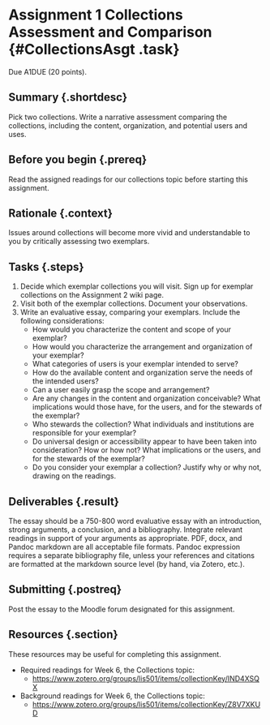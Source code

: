 # Assignment 1 Collections Assessment and Comparison {#CollectionsAsgt .task}
Due A1DUE (20 points).

## Summary {.shortdesc}

Pick two collections. Write a narrative assessment comparing the collections, including the content, organization, and potential users and uses. 

## Before you begin {.prereq}

Read the assigned readings for our collections topic before starting this assignment.

## Rationale {.context}

Issues around collections will become more vivid and understandable to you by critically assessing two exemplars.

## Tasks {.steps}  

 1. Decide which exemplar collections you will visit. Sign up for exemplar collections on the Assignment 2 wiki page.
 2. Visit both of the exemplar collections. Document your observations.
 3. Write an evaluative essay, comparing your exemplars. Include the following considerations:
    - How would you characterize the content and scope of your exemplar? 
    - How would you characterize the arrangement and organization of your exemplar? 
    - What categories of users is your exemplar intended to serve?
    - How do the available content and organization serve the needs of the intended users? 
    - Can a user easily grasp the scope and arrangement? 
    - Are any changes in the content and organization conceivable? What implications would those have, for the users, 
    and for the stewards of the exemplar?
    - Who stewards the collection? What individuals and institutions are responsible for your exemplar?
    - Do universal design or accessibility appear to have been taken into consideration? How or how not? What implications 
    or the users, and for the stewards of the exemplar?
    - Do you consider your exemplar a collection? Justify why or why not, drawing on the readings.

## Deliverables {.result}

The essay should be a 750-800 word evaluative essay with an introduction, strong arguments, a conclusion, and a bibliography. 
Integrate relevant readings in support of your arguments as appropriate.
PDF, docx, and Pandoc markdown are all acceptable file formats. Pandoc 
expression requires a separate bibliography file, unless your references 
and citations are formatted at the markdown source level 
(by hand, via Zotero, etc.).

## Submitting {.postreq}
Post the essay to the Moodle forum designated for this assignment.
			
## Resources {.section}

These resources may be useful for completing this assignment.

- Required readings for Week 6, the Collections topic:
     - <https://www.zotero.org/groups/lis501/items/collectionKey/IND4XSQX>
- Background readings for Week 6, the Collections topic:
     - <https://www.zotero.org/groups/lis501/items/collectionKey/Z8V7XKUD>   
